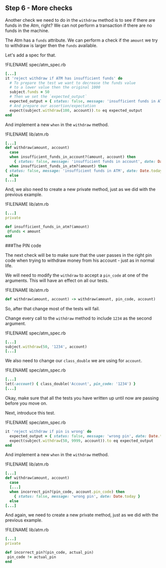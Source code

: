 ## Step 6 - More checks

Another check we need to do in the `withdraw` method is to see if there are funds in the Atm, right?  We can not perform a transaction if there are no funds in the machine. 

The Atm has a `funds` attribute. We can perform a check if the `amount` we try to withdraw is larger then the `funds` available. 

Let's add a spec for that.

!FILENAME spec/atm_spec.rb
```ruby
[...]
it 'reject withdraw if ATM has insufficient funds' do
  # To prepare the test we want to decrease the funds value
  # to a lower value then the original 1000
  subject.funds = 50
  # Then we set the `expected_output`
  expected_output = { status: false, message: 'insufficient funds in ATM', date: Date.today }
  # And prepare our assertion/expectation
  expect(subject.withdraw(100, account)).to eq expected_output
end
```

And implement a new `when` in the `withdraw` method.

!FILENAME lib/atm.rb
```ruby
[...]
def withdraw(amount, account)
  case
  when insufficient_funds_in_account?(amount, account) then
    { status: false, message: 'insufficient funds in account', date: Date.today }
  when insufficient_funds_in_atm?(amount) then
{ status: false, message: 'insufficient funds in ATM', date: Date.today }
  else
[...]
```

And, we also need to create a new private method, just as we did with the previous example.

!FILENAME lib/atm.rb
```ruby
[...]
private 

def insufficient_funds_in_atm?(amount)
 @funds < amount
end

```

###The PIN code

The next check will be to make sure that the user passes in the right pin code when trying to withdraw money from his account - just as in normal life. 

We will need to modify the `withdraw` to accept a `pin_code` at one of the arguments. This will have an effect on all our tests. 

!FILENAME lib/atm.rb
```ruby
def withdraw(amount, account) -> withdraw(amount, pin_code, account)
```
So, after that change most of the tests will fail. 

Change every call to the `withdraw` method to include `1234` as the second argument. 

!FILENAME spec/atm_spec.rb
```ruby
[...]
subject.withdraw(50, '1234', account)
[...]
```

We also need to change our `class_double` we are using for `account`. 

!FILENAME spec/atm_spec.rb
```ruby
[...]
let(:account) { class_double('Account', pin_code: '1234') }
[...]
```

Okay, make sure that all the tests you have written up until now are passing before you move on. 

Next, introduce this test.

!FILENAME spec/atm_spec.rb
```ruby
it 'reject withdraw if pin is wrong' do
  expected_output = { status: false, message: 'wrong pin', date: Date.today }
  expect(subject.withdraw(50, 9999, account)).to eq expected_output
end
```

And implement a new `when` in the `withdraw` method.

!FILENAME lib/atm.rb
```ruby
[...]
def withdraw(amount, account)
  case
  [...]
  when incorrect_pin?(pin_code, account.pin_code) then
    { status: false, message: 'wrong pin', date: Date.today }
  else
[...]
```

And again, we need to create a new private method, just as we did with the previous example.

!FILENAME lib/atm.rb
```ruby
[...]
private 

def incorrect_pin?(pin_code, actual_pin)
 pin_code != actual_pin
end

```








